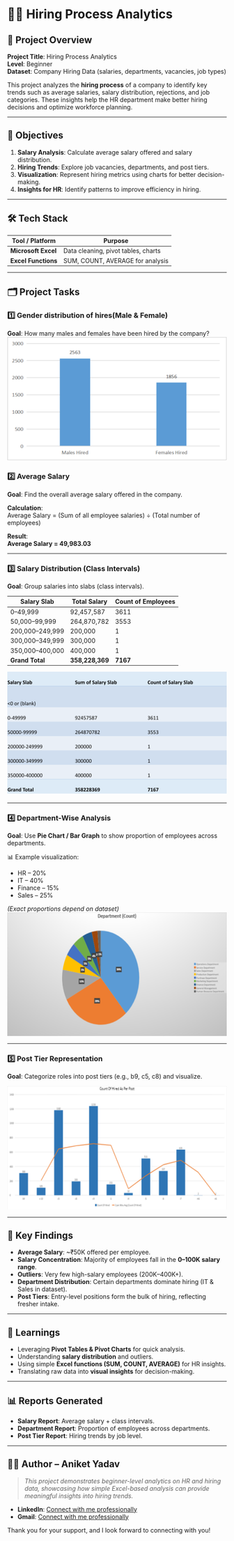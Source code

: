 # 🧑‍💼 Hiring Process Analytics

## 🧾 Project Overview

**Project Title**: Hiring Process Analytics  
**Level**: Beginner  
**Dataset**: Company Hiring Data (salaries, departments, vacancies, job types)  

This project analyzes the **hiring process** of a company to identify key trends such as average salaries, salary distribution, rejections, and job categories. These insights help the HR department make better hiring decisions and optimize workforce planning.

---

## 🎯 Objectives

1. **Salary Analysis**: Calculate average salary offered and salary distribution.  
2. **Hiring Trends**: Explore job vacancies, departments, and post tiers.  
3. **Visualization**: Represent hiring metrics using charts for better decision-making.  
4. **Insights for HR**: Identify patterns to improve efficiency in hiring.  

---

## 🛠️ Tech Stack

| Tool / Platform   | Purpose                            |
|-------------------|------------------------------------|
| **Microsoft Excel** | Data cleaning, pivot tables, charts|
| **Excel Functions** | SUM, COUNT, AVERAGE for analysis |

---

## 🗂 Project Tasks

### 1️⃣ Gender distribution of hires(Male & Female)
**Goal**: How many males and females have been hired by the company?
![Gender distribution](https://raw.githubusercontent.com/aniket-analytics/Trainity-Projects/main/Hiring%20Process%20Analytics/Task1.png)



### 2️⃣ Average Salary

**Goal**: Find the overall average salary offered in the company.  

**Calculation**:  
Average Salary = (Sum of all employee salaries) ÷ (Total number of employees)

**Result**:  
**Average Salary = 49,983.03**

---

### 3️⃣ Salary Distribution (Class Intervals)

**Goal**: Group salaries into slabs (class intervals).  

| Salary Slab       | Total Salary    | Count of Employees |
|-------------------|-----------------|---------------------|
| 0–49,999          | 92,457,587      | 3611               |
| 50,000–99,999     | 264,870,782     | 3553               |
| 200,000–249,999   | 200,000         | 1                  |
| 300,000–349,999   | 300,000         | 1                  |
| 350,000–400,000   | 400,000         | 1                  |
| **Grand Total**   | **358,228,369** | **7167**           |

![Salary distribution](https://raw.githubusercontent.com/aniket-analytics/Trainity-Projects/main/Hiring%20Process%20Analytics/Task2.png)

---

### 4️⃣ Department-Wise Analysis

**Goal**: Use **Pie Chart / Bar Graph** to show proportion of employees across departments.  

📊 Example visualization:  
- HR – 20%  
- IT – 40%  
- Finance – 15%  
- Sales – 25%  

*(Exact proportions depend on dataset)*  
![Department-Wise Analysis](https://raw.githubusercontent.com/aniket-analytics/Trainity-Projects/main/Hiring%20Process%20Analytics/Task3.png)

---

### 5️⃣ Post Tier Representation

**Goal**: Categorize roles into post tiers (e.g., b9, c5, c8) and visualize.  

![Post Tier Representation](https://raw.githubusercontent.com/aniket-analytics/Trainity-Projects/main/Hiring%20Process%20Analytics/Task4.png)

---

## 📌 Key Findings

- **Average Salary**: ~₹50K offered per employee.  
- **Salary Concentration**: Majority of employees fall in the **0–100K salary range**.  
- **Outliers**: Very few high-salary employees (200K–400K+).  
- **Department Distribution**: Certain departments dominate hiring (IT & Sales in dataset).  
- **Post Tiers**: Entry-level positions form the bulk of hiring, reflecting fresher intake.  

---

## 🧠 Learnings

- Leveraging **Pivot Tables & Pivot Charts** for quick analysis.  
- Understanding **salary distribution** and outliers.  
- Using simple **Excel functions (SUM, COUNT, AVERAGE)** for HR insights.  
- Translating raw data into **visual insights** for decision-making.  

---

## 📊 Reports Generated

- **Salary Report**: Average salary + class intervals.  
- **Department Report**: Proportion of employees across departments.  
- **Post Tier Report**: Hiring trends by job level.  

---

## 👨‍💻 Author – Aniket Yadav

> _This project demonstrates beginner-level analytics on HR and hiring data, showcasing how simple Excel-based analysis can provide meaningful insights into hiring trends._

- **LinkedIn**: [Connect with me professionally](https://www.linkedin.com/in/aniket-yadav-/)
- **Gmail**: [Connect with me professionally](mailto:andyyadav12@gmail.com)

Thank you for your support, and I look forward to connecting with you!
